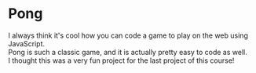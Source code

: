 # Pong


I always think it's cool how you can code a game to play on the web using JavaScript.\
Pong is such a classic game, and it is actually pretty easy to code as well.\
I thought this was a very fun project for the last project of this course!
